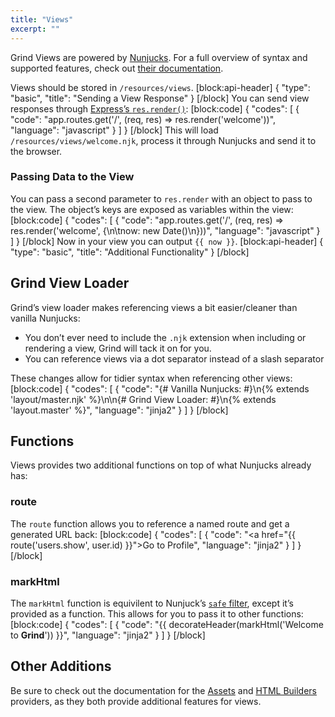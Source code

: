 ```yaml
---
title: "Views"
excerpt: ""
---
```

Grind Views are powered by [Nunjucks](http://mozilla.github.io/nunjucks/).  For a full overview of syntax and supported features, check out [their documentation](http://mozilla.github.io/nunjucks/templating.html).

Views should be stored in `/resources/views`.
[block:api-header]
{
  "type": "basic",
  "title": "Sending a View Response"
}
[/block]
You can send view responses through [Express’s `res.render()`](http://expressjs.com/en/api.html#res.render):
[block:code]
{
  "codes": [
    {
      "code": "app.routes.get('/', (req, res) => res.render('welcome'))",
      "language": "javascript"
    }
  ]
}
[/block]
This will load `/resources/views/welcome.njk`, process it through Nunjucks and send it to the browser.

### Passing Data to the View

You can pass a second parameter to `res.render` with an object to pass to the view.  The object’s keys are exposed as variables within the view:
[block:code]
{
  "codes": [
    {
      "code": "app.routes.get('/', (req, res) => res.render('welcome', {\n\tnow: new Date()\n}))",
      "language": "javascript"
    }
  ]
}
[/block]
Now in your view you can output `{{ now }}`.
[block:api-header]
{
  "type": "basic",
  "title": "Additional Functionality"
}
[/block]
## Grind View Loader

Grind’s view loader makes referencing views a bit easier/cleaner than vanilla Nunjucks:

* You don’t ever need to include the `.njk` extension when including or rendering a view, Grind will tack it on for you.
* You can reference views via a dot separator instead of a slash separator

These changes allow for tidier syntax when referencing other views:
[block:code]
{
  "codes": [
    {
      "code": "{# Vanilla Nunjucks: #}\n{% extends 'layout/master.njk' %}\n\n{# Grind View Loader: #}\n{% extends 'layout.master' %}",
      "language": "jinja2"
    }
  ]
}
[/block]
## Functions

Views provides two additional functions on top of what Nunjucks already has:

### route

The `route` function allows you to reference a named route and get a generated URL back:
[block:code]
{
  "codes": [
    {
      "code": "<a href=\"{{ route('users.show', user.id) }}\">Go to Profile</a>",
      "language": "jinja2"
    }
  ]
}
[/block]
### markHtml

The `markHtml` function is equivilent to Nunjuck’s [`safe` filter](http://mozilla.github.io/nunjucks/templating.html#autoescaping), except it’s provided as a function.  This allows for you to pass it to other functions:
[block:code]
{
  "codes": [
    {
      "code": "{{ decorateHeader(markHtml('Welcome to <strong>Grind</strong>')) }}",
      "language": "jinja2"
    }
  ]
}
[/block]
## Other Additions

Be sure to check out the documentation for the [Assets](doc:assets) and [HTML Builders](doc:html-builders) providers, as they both provide additional features for views.